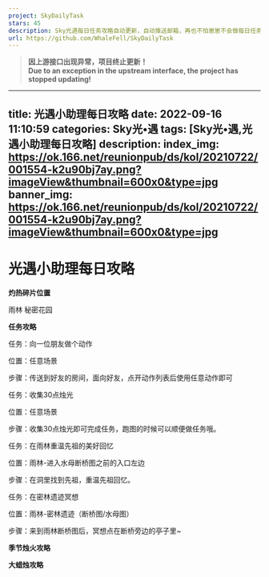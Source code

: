 ```yaml
---
project: SkyDailyTask
stars: 45
description: Sky光遇每日任务攻略自动更新，自动推送邮箱，再也不怕崽崽不会做每日任务啦啦啦！！！【利用爬虫实现】
url: https://github.com/WhaleFell/SkyDailyTask
---
```


> **因上游接口出现异常，项目终止更新！**  
> **Due to an exception in the upstream interface, the project has stopped updating!**

* * *

title: 光遇小助理每日攻略 date: 2022-09-16 11:10:59 categories: Sky光•遇 tags: \[Sky光•遇,光遇小助理每日攻略\] description: index\_img: https://ok.166.net/reunionpub/ds/kol/20210722/001554-k2u90bj7ay.png?imageView&thumbnail=600x0&type=jpg banner\_img: https://ok.166.net/reunionpub/ds/kol/20210722/001554-k2u90bj7ay.png?imageView&thumbnail=600x0&type=jpg
--------------------------------------------------------------------------------------------------------------------------------------------------------------------------------------------------------------------------------------------------------------------------------------------------------------------------------------------

光遇小助理每日攻略
=========

**灼热碎片位置**

雨林 秘密花园

**任务攻略**

任务：向一位朋友做个动作

位置：任意场景

步骤：传送到好友的房间，面向好友，点开动作列表后使用任意动作即可

任务：收集30点烛光

位置：任意场景

步骤：收集30点烛光即可完成任务，跑图的时候可以顺便做任务哦。

任务：在雨林重温先祖的美好回忆

位置：雨林-进入水母断桥图之前的入口左边

步骤：在洞里找到先祖，重温先祖回忆。

任务：在密林遗迹冥想

位置：雨林-密林遗迹（断桥图/水母图）

步骤：来到雨林断桥图后，冥想点在断桥旁边的亭子里~

**季节烛火攻略**

**大蜡烛攻略**
